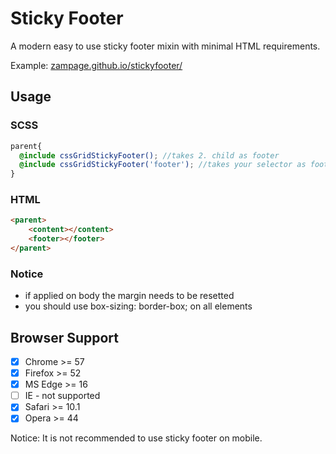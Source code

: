 # Sticky Footer
A modern easy to use sticky footer mixin with minimal HTML requirements.

Example: [zampage.github.io/stickyfooter/](https://zampage.github.io/stickyfooter/)

## Usage

### SCSS
```scss
parent{
  @include cssGridStickyFooter(); //takes 2. child as footer
  @include cssGridStickyFooter('footer'); //takes your selector as footer
}
```

### HTML
```html
<parent>
    <content></content>
    <footer></footer>
</parent>
```

### Notice
- if applied on body the margin needs to be resetted
- you should use box-sizing: border-box; on all elements

## Browser Support
- [X] Chrome >= 57
- [X] Firefox >= 52
- [X] MS Edge >= 16
- [ ] IE - not supported
- [X] Safari >= 10.1
- [X] Opera >= 44

Notice: It is not recommended to use sticky footer on mobile.